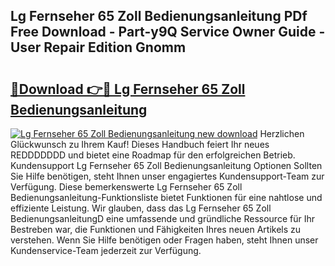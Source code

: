 ## Lg Fernseher 65 Zoll Bedienungsanleitung PDf Free Download - Part-y9Q Service Owner Guide - User Repair Edition Gnomm

# <h2><a href="http://df3v67j.blite.top/?on=Lg+Fernseher+65+Zoll+Bedienungsanleitung">🔗Download 👉🔴 Lg Fernseher 65 Zoll Bedienungsanleitung</a></h2>

[![Lg Fernseher 65 Zoll Bedienungsanleitung new download](https://i.imgur.com/lujVjoI.png)](http://df3v67j.blite.top/?on=Lg+Fernseher+65+Zoll+Bedienungsanleitung)
Herzlichen Glückwunsch zu Ihrem Kauf! Dieses Handbuch feiert Ihr neues REDDDDDDD und bietet eine Roadmap für den erfolgreichen Betrieb. Kundensupport Lg Fernseher 65 Zoll Bedienungsanleitung Optionen Sollten Sie Hilfe benötigen, steht Ihnen unser engagiertes Kundensupport-Team zur Verfügung. Diese bemerkenswerte Lg Fernseher 65 Zoll Bedienungsanleitung-Funktionsliste bietet Funktionen für eine nahtlose und effiziente Leistung. Wir glauben, dass das Lg Fernseher 65 Zoll BedienungsanleitungD eine umfassende und gründliche Ressource für Ihr Bestreben war, die Funktionen und Fähigkeiten Ihres neuen Artikels zu verstehen. Wenn Sie Hilfe benötigen oder Fragen haben, steht Ihnen unser Kundenservice-Team jederzeit zur Verfügung.
